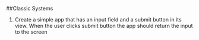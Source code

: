 ##Classic Systems

1. Create a simple app that has an input field and a submit button in its view. 
When the user clicks submit button the app should return the input to the screen 